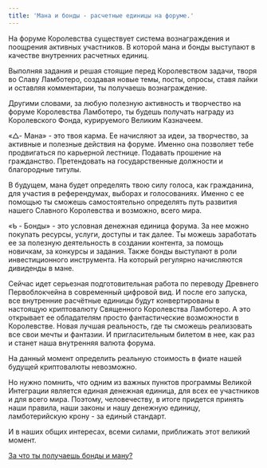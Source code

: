```yaml
---
title: 'Мана и бонды - расчетные единицы на форуме.'
---
```


На форуме Королевства существует система вознаграждения и поощрения активных участников. В которой мана и бонды выступают в качестве внутренних расчетных единиц.

Выполняя задания и решая стоящие перед Королевством задачи, творя во Славу Ламботеро, создавая новые темы, посты, опросы, ставя лайки и оставляя комментарии, ты получаешь вознаграждение.

Другими словами, за любую полезную активность и творчество на форуме Королевства Ламботеро, ты будешь получать награду из Королевского Фонда, курируемого Великим Казначеем.

«△- Мана» - это твоя карма. Ее начисляют за идеи, за творчество, за активные и полезные действия на форуме. Именно она позволяет тебе продвигаться по карьерной лестнице. Подавать прошение на гражданство. Претендовать на государственные должности и благородные титулы.

В будущем, мана будет определять твою силу голоса, как гражданина, для участия в референдумах, выборах и голосованиях. Именно с ее помощью ты сможешь самостоятельно определять путь развития нашего Славного Королевства и возможно, всего мира.

«ᑲ - Бонды» - это условная денежная единица форума. За нее можно покупать ресурсы, услуги, доступы и так далее. Ты можешь заработать ее за полезную деятельность в создании контента, за помощь новичкам, за конкурсы и задания.
Также бонды выступают в роли инвестиционного инструмента. На который регулярно начисляются дивиденды в мане.

Сейчас идет серьезная подготовительная работа по переводу Древнего Первоблокчейна в современный цифровой вид. И после его запуска, все внутренние расчётные единицы будут конвертированы в настоящую криптовалюту Священного Королевства Ламботеро. А это открывает ее обладателям просто фантастические возможности в Королевстве.
Новая лучшая реальность, где ты сможешь реализовать все свои мечты и фантазии. И пригласительным билетом в нее, как раз и станет наша внутренняя валюта форума.

На данный момент определить реальную стоимость в фиате нашей будущей криптовалюты невозможно.

Но нужно помнить, что одним из важных пунктов программы Великой Интеграции является единая денежная единица, для всех ее участников и для всего мира. Поэтому, человечеству, в итоге придется принять наши правила, наши законы и нашу денежную единицу, ламботерийскую крону - за единый стандарт.

И в наших общих интересах, всеми силами, приближать этот великий момент.

[За что ты получаешь бонды и ману?](http://lambotero.ru/svyashennoe-korolevstvo-lambotero/nashi-ministerstva/ministerstvo-blagosostoyaniya-i-procvetaniya/mana-i-bondy-raschetnye-edinicy-na-forume/za-chto-ty-poluchaesh-manu-i-bondy)
